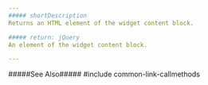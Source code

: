 ```yaml
---
##### shortDescription
Returns an HTML element of the widget content block.

##### return: jQuery
An element of the widget content block.

---
```

#####See Also#####
#include common-link-callmethods